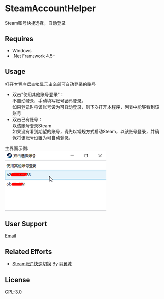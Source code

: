 # SteamAccountHelper
Steam账号快捷选择，自动登录

## Requires
  * Windows
  * .Net Framework 4.5+

## Usage
打开本程序后直接显示出全部可自动登录的账号
* 双击"使用其他账号登录"：  
不自动登录，手动填写账号密码登录。  
如果登录时将该账号设为可自动登录，则下次打开本程序，列表中能够看到该账号
* 双击已有账号：  
以该账号登录Steam  
如果没有看到期望的账号，请先以常规方式启动Steam，以该账号登录，并确保将该账号设置为可自动登录。

主界面示例:  
![主界面示例](https://github.com/Hoz1er/SteamAccountHelper/blob/img/Main.png)

## User Support
[Email](mailto:2510858783@qq.com)

## Related Efforts
  * [Steam账户快速切换](https://www.dogfight360.com/blog/800/) By [羽翼城](https://www.dogfight360.com/blog/)
  
## License
[GPL-3.0](https://github.com/Hoz1er/SteamAccountHelper/blob/master/LICENSE)
